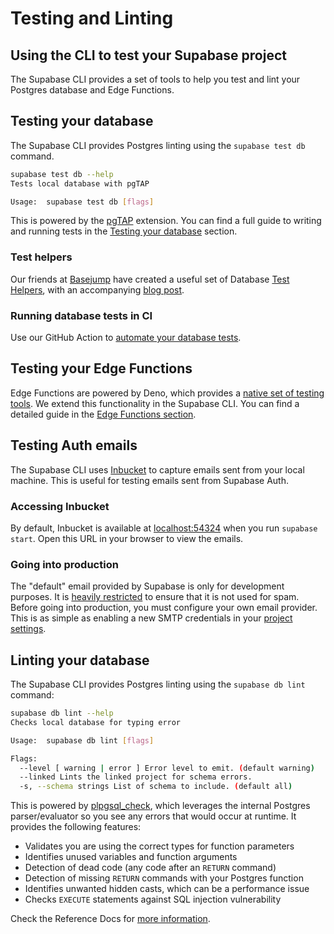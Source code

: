 # Testing and Linting

## Using the CLI to test your Supabase project

The Supabase CLI provides a set of tools to help you test and lint your Postgres database and Edge Functions.

## Testing your database

The Supabase CLI provides Postgres linting using the `supabase test db` command.

```bash
supabase test db --help
Tests local database with pgTAP

Usage:  supabase test db [flags]
```

This is powered by the [pgTAP](https://supabase.com/docs/guides/database/extensions/pgtap) extension. You can find a full guide to writing and running tests in the [Testing your database](https://supabase.com/docs/guides/database/testing) section.

### Test helpers

Our friends at [Basejump](https://usebasejump.com/) have created a useful set of Database [Test Helpers](https://github.com/usebasejump/supabase-test-helpers), with an accompanying [blog post](https://usebasejump.com/blog/testing-on-supabase-with-pgtap).

### Running database tests in CI

Use our GitHub Action to [automate your database tests](https://supabase.com/docs/guides/cli/github-action/testing#testing-your-database).

## Testing your Edge Functions

Edge Functions are powered by Deno, which provides a [native set of testing tools](https://deno.land/manual@v1.35.3/basics/testing). We extend this functionality in the Supabase CLI. You can find a detailed guide in the [Edge Functions section](https://supabase.com/docs/guides/functions/unit-test).

## Testing Auth emails

The Supabase CLI uses [Inbucket](https://github.com/inbucket/inbucket) to capture emails sent from your local machine. This is useful for testing emails sent from Supabase Auth.

### Accessing Inbucket

By default, Inbucket is available at [localhost:54324](http://localhost:54324/) when you run `supabase start`. Open this URL in your browser to view the emails.

### Going into production

The "default" email provided by Supabase is only for development purposes. It is [heavily restricted](https://supabase.com/docs/guides/platform/going-into-prod#auth-rate-limits) to ensure that it is not used for spam. Before going into production, you must configure your own email provider. This is as simple as enabling a new SMTP credentials in your [project settings](https://supabase.com/dashboard/project/_/settings/auth).

## Linting your database

The Supabase CLI provides Postgres linting using the `supabase db lint` command:

```bash
supabase db lint --help
Checks local database for typing error

Usage:  supabase db lint [flags]

Flags:
  --level [ warning | error ] Error level to emit. (default warning)
  --linked Lints the linked project for schema errors.
  -s, --schema strings List of schema to include. (default all)
```

This is powered by [plpgsql_check](https://github.com/okbob/plpgsql_check), which leverages the internal Postgres parser/evaluator so you see any errors that would occur at runtime. It provides the following features:

- Validates you are using the correct types for function parameters
- Identifies unused variables and function arguments
- Detection of dead code (any code after an `RETURN` command)
- Detection of missing `RETURN` commands with your Postgres function
- Identifies unwanted hidden casts, which can be a performance issue
- Checks `EXECUTE` statements against SQL injection vulnerability

Check the Reference Docs for [more information](https://supabase.com/docs/reference/cli/supabase-db-lint).
